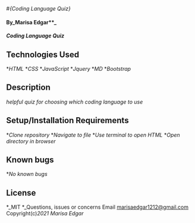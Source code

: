 #_{Coding Language Quiz}_
#### By_Marisa Edgar**_
#### _Coding Language Quiz_
## Technologies Used
*_HTML_
*_CSS_
*_JavaScript_
*_Jquery_
*_MD_
*_Bootstrap_
## Description
_helpful quiz for choosing which coding language to use_
## Setup/Installation Requirements
*_Clone repository_
*_Navigate to file_
*_Use terminal to open HTML_
*_Open directory in browser_
## Known bugs
*_No known bugs_
## License
*_MIT
*_Questions, issues or concerns Email marisaedgar1212@gmail.com
Copyright(c)_2021_ _Marisa Edgar_